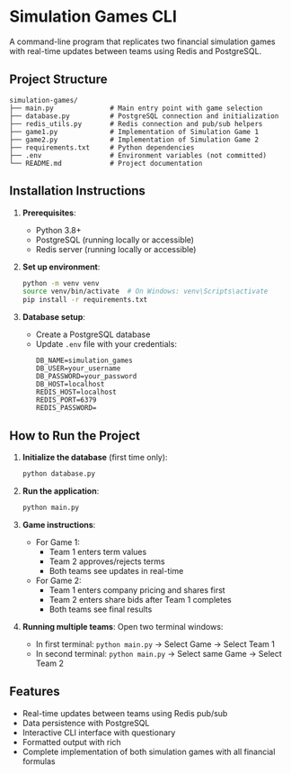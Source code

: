 # Simulation Games CLI

A command-line program that replicates two financial simulation games with real-time updates between teams using Redis and PostgreSQL.

## Project Structure

```
simulation-games/
├── main.py              # Main entry point with game selection
├── database.py          # PostgreSQL connection and initialization
├── redis_utils.py       # Redis connection and pub/sub helpers
├── game1.py             # Implementation of Simulation Game 1
├── game2.py             # Implementation of Simulation Game 2
├── requirements.txt     # Python dependencies
├── .env                 # Environment variables (not committed)
└── README.md            # Project documentation
```

## Installation Instructions

1. **Prerequisites**:
   - Python 3.8+
   - PostgreSQL (running locally or accessible)
   - Redis server (running locally or accessible)

2. **Set up environment**:
   ```bash
   python -m venv venv
   source venv/bin/activate  # On Windows: venv\Scripts\activate
   pip install -r requirements.txt
   ```

3. **Database setup**:
   - Create a PostgreSQL database
   - Update `.env` file with your credentials:
     ```
     DB_NAME=simulation_games
     DB_USER=your_username
     DB_PASSWORD=your_password
     DB_HOST=localhost
     REDIS_HOST=localhost
     REDIS_PORT=6379
     REDIS_PASSWORD=
     ```

## How to Run the Project

1. **Initialize the database** (first time only):
   ```bash
   python database.py
   ```

2. **Run the application**:
   ```bash
   python main.py
   ```

3. **Game instructions**:
   - For Game 1:
     - Team 1 enters term values
     - Team 2 approves/rejects terms
     - Both teams see updates in real-time
   - For Game 2:
     - Team 1 enters company pricing and shares first
     - Team 2 enters share bids after Team 1 completes
     - Both teams see final results

4. **Running multiple teams**:
   Open two terminal windows:
   - In first terminal: `python main.py` → Select Game → Select Team 1
   - In second terminal: `python main.py` → Select same Game → Select Team 2

## Features

- Real-time updates between teams using Redis pub/sub
- Data persistence with PostgreSQL
- Interactive CLI interface with questionary
- Formatted output with rich
- Complete implementation of both simulation games with all financial formulas